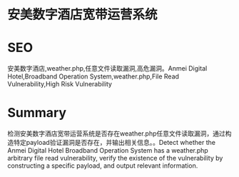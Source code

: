 # 安美数字酒店宽带运营系统
# SEO
安美数字酒店,weather.php,任意文件读取漏洞,高危漏洞。Anmei Digital Hotel,Broadband Operation System,weather.php,File Read Vulnerability,High Risk Vulnerability
# Summary
检测安美数字酒店宽带运营系统是否存在weather.php任意文件读取漏洞，通过构造特定payload验证漏洞是否存在，并输出相关信息。。Detect whether the Anmei Digital Hotel Broadband Operation System has a weather.php arbitrary file read vulnerability, verify the existence of the vulnerability by constructing a specific payload, and output relevant information.
